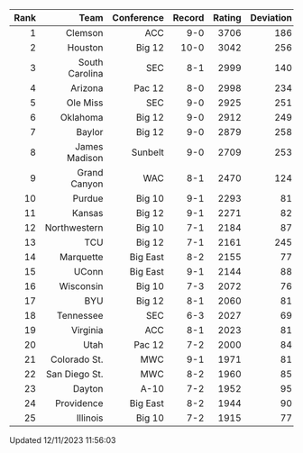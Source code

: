 | Rank  | Team                 | Conference           | Record   | Rating | Deviation |
| ---:  | ---:                 | ---:                 | ---:     | ---:   | ---:      |
| 1     | Clemson              | ACC                  | 9-0      | 3706   | 186       |
| 2     | Houston              | Big 12               | 10-0     | 3042   | 256       |
| 3     | South Carolina       | SEC                  | 8-1      | 2999   | 140       |
| 4     | Arizona              | Pac 12               | 8-0      | 2998   | 234       |
| 5     | Ole Miss             | SEC                  | 9-0      | 2925   | 251       |
| 6     | Oklahoma             | Big 12               | 9-0      | 2912   | 249       |
| 7     | Baylor               | Big 12               | 9-0      | 2879   | 258       |
| 8     | James Madison        | Sunbelt              | 9-0      | 2709   | 253       |
| 9     | Grand Canyon         | WAC                  | 8-1      | 2470   | 124       |
| 10    | Purdue               | Big 10               | 9-1      | 2293   | 81        |
| 11    | Kansas               | Big 12               | 9-1      | 2271   | 82        |
| 12    | Northwestern         | Big 10               | 7-1      | 2184   | 87        |
| 13    | TCU                  | Big 12               | 7-1      | 2161   | 245       |
| 14    | Marquette            | Big East             | 8-2      | 2155   | 77        |
| 15    | UConn                | Big East             | 9-1      | 2144   | 88        |
| 16    | Wisconsin            | Big 10               | 7-3      | 2072   | 76        |
| 17    | BYU                  | Big 12               | 8-1      | 2060   | 81        |
| 18    | Tennessee            | SEC                  | 6-3      | 2027   | 69        |
| 19    | Virginia             | ACC                  | 8-1      | 2023   | 81        |
| 20    | Utah                 | Pac 12               | 7-2      | 2000   | 84        |
| 21    | Colorado St.         | MWC                  | 9-1      | 1971   | 81        |
| 22    | San Diego St.        | MWC                  | 8-2      | 1960   | 85        |
| 23    | Dayton               | A-10                 | 7-2      | 1952   | 95        |
| 24    | Providence           | Big East             | 8-2      | 1944   | 90        |
| 25    | Illinois             | Big 10               | 7-2      | 1915   | 77        |

Updated 12/11/2023 11:56:03
